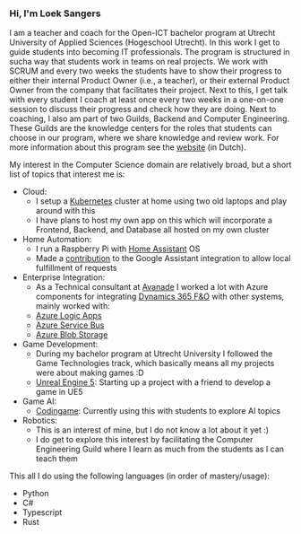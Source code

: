 ### Hi, I'm Loek Sangers

I am a teacher and coach for the Open-ICT bachelor program at Utrecht University of Applied Sciences (Hogeschool Utrecht). In this work I get to guide students into becoming IT professionals. The program is structured in sucha way that students work in teams on real projects. We work with SCRUM and every two weeks the students have to show their progress to either their internal Product Owner (i.e., a teacher), or their external Product Owner from the company that facilitates their project. Next to this, I get talk with every student I coach at least once every two weeks in a one-on-one session to discuss their progress and check how they are doing. Next to coaching, I also am part of two Guilds, Backend and Computer Engineering. These Guilds are the knowledge centers for the roles that students can choose in our program, where we share knowledge and review work. For more information about this program see the [website](https://husite.nl/open-ict/) (in Dutch).

My interest in the Computer Science domain are relatively broad, but a short list of topics that interest me is:
- Cloud:
  - I setup a [Kubernetes](https://kubernetes.io/) cluster at home using two old laptops and play around with this
  - I have plans to host my own app on this which will incorporate a Frontend, Backend, and Database all hosted on my own cluster
- Home Automation:
  - I run a Raspberry Pi with [Home Assistant](https://www.home-assistant.io/) OS
  - Made a [contribution](https://github.com/home-assistant/core/pull/63218) to the Google Assistant integration to allow local fulfillment of requests
- Enterprise Integration:
  - As a Technical consultant at [Avanade](https://www.avanade.com/en) I worked a lot with Azure components for integrating [Dynamics 365 F&O](https://docs.microsoft.com/en-us/dynamics365/fin-ops-core/fin-ops/) with other systems, mainly worked with:
  - [Azure Logic Apps](https://docs.microsoft.com/en-us/azure/logic-apps/logic-apps-overview)
  - [Azure Service Bus](https://docs.microsoft.com/en-us/azure/service-bus-messaging/service-bus-messaging-overview)
  - [Azure Blob Storage](https://docs.microsoft.com/en-us/azure/storage/blobs/storage-blobs-introduction)
- Game Development:
  - During my bachelor program at Utrecht University I followed the Game Technologies track, which basically means all my projects were about making games :D
  - [Unreal Engine 5](https://www.unrealengine.com/en-US/unreal-engine-5): Starting up a project with a friend to develop a game in UE5
- Game AI:
  - [Codingame](https://www.codingame.com/home): Currently using this with students to explore AI topics
- Robotics:
  - This is an interest of mine, but I do not know a lot about it yet :)
  - I do get to explore this interest by facilitating the Computer Engineering Guild where I learn as much from the students as I can teach them

This all I do using the following languages (in order of mastery/usage):
- Python
- C#
- Typescript
- Rust
